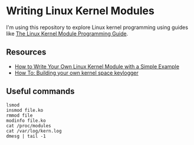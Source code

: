 # Writing Linux Kernel Modules

I'm using this repository to explore Linux kernel programming using guides like [The Linux Kernel Module Programming Guide](http://www.tldp.org/LDP/lkmpg/2.6/html/lkmpg.html#AEN40). 

## Resources

- [How to Write Your Own Linux Kernel Module with a Simple Example](http://www.thegeekstuff.com/2013/07/write-linux-kernel-module/?utm_source=tuicool)
- [How To: Building your own kernel space keylogger](https://www.gadgetweb.de/programming/39-how-to-building-your-own-kernel-space-keylogger.html)

## Useful commands

```
lsmod
insmod file.ko
rmmod file
modinfo file.ko
cat /proc/modules
cat /var/log/kern.log
dmesg | tail -1
```
